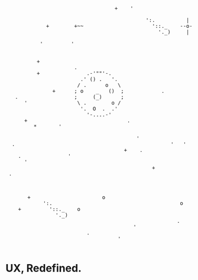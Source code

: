 <div align="left">
  
<pre align="left">    
                                   +    '                                                            +              +   
                                                                                        .      .                        
                                             ':.          |                                            '      |         
             +        +~~                      '::._    --o--                       .                       - o -       
                                                 '._)     |                                  ~~+      .       |       + 
                                                                                                                        
           '         '                                                                                                  
                                                                            .                                           
                                                                       .                                                
          +                                                                                                             
                      .                                                                                   ' .        .  
          +               .-'""'-.                                                       \           *                  
                        .' () .   '.                                                  +   \                             
                       / .      o   \                                 +                    *                     *      
               +      ; o    _   ()  ;            .                                                                  '  
   .                  ;     (_)      ;                                                                                  
      '                \ .        o /                                                                                   
                        '.  O  .  .'                                                                                    
                          '-....-'                                                                                      
      +                                .                           +          '                                         
         *       '                                                                                                      
                                                                             o                 +                        
                                          '                                       /                                   ' 
  .                                                  '   '                       /                                      
                                      +    .                                    *           o    +      |               
    .               '                                                                                 - o -      +      
      '                                                           .                                     |               
                                               +                       .                                                
 .                                                              '           *                   .             *         
                                                                                                  .                     
                                                                                            .                     .     
                                                                 .                              *                       
       +                       o                                                                                        
            ':.                                         o                                                               
    +         '::._    o                                                                                                
                '._)                                            + ':.               .        .                          
                                                       .            '::._                .                              
                                         '                            '._)                                              
                          .                                      .                                      .               
                                    '                                                                              *    

</pre>
# UX, Redefined.
